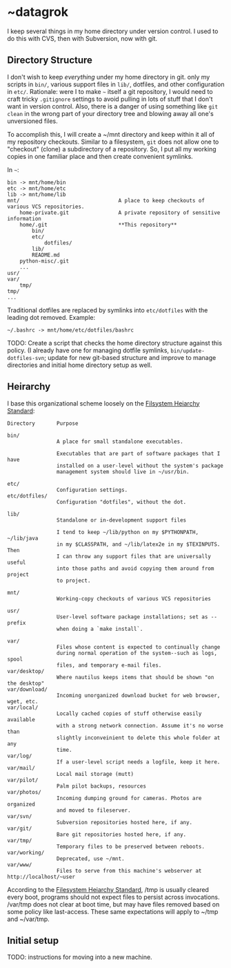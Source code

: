 # ~datagrok

I keep several things in my home directory under version control. I used to do this with CVS, then with Subversion, now with git.

## Directory Structure

I don't wish to keep *everything* under my home directory in git. only my scripts in `bin/`, various support files in `lib/`, dotfiles, and other configuration in `etc/`. Rationale: were I to make `~` itself a git repository, I would need to craft tricky `.gitignore` settings to avoid pulling in lots of stuff that I don't want in version control. Also, there is a danger of using something like `git clean` in the wrong part of your directory tree and blowing away all one's unversioned files.

To accomplish this, I will create a ~/mnt directory and keep within it all of my repository checkouts. Similar to a filesystem, `git` does not allow one to "checkout" (clone) a subdirectory of a repository. So, I put all my working copies in one familiar place and then create convenient symlinks.

In `~`:

	bin -> mnt/home/bin
	etc -> mnt/home/etc
	lib -> mnt/home/lib
	mnt/								A place to keep checkouts of various VCS repositories.
		home-private.git				A private repository of sensitive information
		home/.git						**This repository**
			bin/
			etc/
				dotfiles/
			lib/
			README.md
		python-misc/.git
		...
	usr/
	var/
		tmp/
	tmp/
	...

Traditional dotfiles are replaced by symlinks into `etc/dotfiles` with the leading dot removed. Example:

	~/.bashrc -> mnt/home/etc/dotfiles/bashrc

TODO: Create a script that checks the home directory structure against this policy. (I already have one for managing dotfile symlinks, `bin/update-dotfiles-svn`; update for new git-based structure and improve to manage directories and initial home directory setup as well.

## Heirarchy

I base this organizational scheme loosely on the [Filsystem Heiarchy Standard][fhs]:

	Directory		Purpose

	bin/
					A place for small standalone executables.

					Executables that are part of software packages that I have
					installed on a user-level without the system's package
					management system should live in ~/usr/bin.

	etc/
					Configuration settings.
	etc/dotfiles/
					Configuration "dotfiles", without the dot.

	lib/
					Standalone or in-development support files
	
					I tend to keep ~/lib/python on my $PYTHONPATH, ~/lib/java
					in my $CLASSPATH, and ~/lib/latex2e in my $TEXINPUTS. Then
					I can throw any support files that are universally useful
					into those paths and avoid copying them around from project
					to project.

	mnt/			
					Working-copy checkouts of various VCS repositories

	usr/			
					User-level software package installations; set as --prefix
					when doing a `make install`.

	var/
					Files whose content is expected to continually change
					during normal operation of the system--such as logs, spool
					files, and temporary e-mail files.
	var/desktop/
					Where nautilus keeps items that should be shown "on the desktop"
	var/download/
					Incoming unorganized download bucket for web browser, wget, etc.
	var/local/
					Locally cached copies of stuff otherwise easily available
					with a strong network connection. Assume it's no worse than
					slightly inconveinient to delete this whole folder at any
					time.
	var/log/
					If a user-level script needs a logfile, keep it here.
	var/mail/
					Local mail storage (mutt)
	var/pilot/
					Palm pilot backups, resources
	var/photos/
					Incoming dumping ground for cameras. Photos are organized
					and moved to fileserver.
	var/svn/
					Subversion repositories hosted here, if any.
	var/git/
					Bare git repositories hosted here, if any.
	var/tmp/
					Temporary files to be preserved between reboots.
	var/working/
					Deprecated, use ~/mnt.
	var/www/
					Files to serve from this machine's webserver at http://localhost/~user

According to the [Filesystem Heiarchy Standard][fhs], /tmp is usually cleared every boot, programs should not expect files to persist across invocations.  /var/tmp does not clear at boot time, but may have files removed based on some policy like last-access. These same expectations will apply to ~/tmp and ~/var/tmp.

[fhs]: http://www.pathname.com/fhs/

## Initial setup

TODO: instructions for moving into a new machine.
